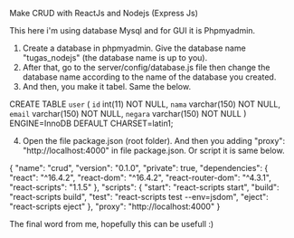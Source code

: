 Make CRUD with ReactJs and Nodejs (Express Js)

This here i'm using database Mysql and for GUI it is Phpmyadmin.

1. Create a database in phpmyadmin. Give the database name "tugas_nodejs" (the database name is up to you).
2. After that, go to the server/config/database.js file then change the database name according to the name of the database you created.
3. And then, you make it tabel. Same the below.

CREATE TABLE `user` (
  `id` int(11) NOT NULL,
  `nama` varchar(150) NOT NULL,
  `email` varchar(150) NOT NULL,
  `negara` varchar(150) NOT NULL
) ENGINE=InnoDB DEFAULT CHARSET=latin1;

4. Open the file package.json (root folder). And then you adding "proxy": "http://localhost:4000" in file package.json. Or script it is same below.

{
  "name": "crud",
  "version": "0.1.0",
  "private": true,
  "dependencies": {
    "react": "^16.4.2",
    "react-dom": "^16.4.2",
    "react-router-dom": "^4.3.1",
    "react-scripts": "1.1.5"
  },
  "scripts": {
    "start": "react-scripts start",
    "build": "react-scripts build",
    "test": "react-scripts test --env=jsdom",
    "eject": "react-scripts eject"
  },
  "proxy": "http://localhost:4000"
}

The final word from me, hopefully this can be usefull :)
